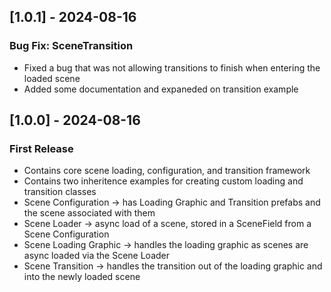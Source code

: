 ## [1.0.1] - 2024-08-16
### Bug Fix: SceneTransition
- Fixed a bug that was not allowing transitions to finish when entering the loaded scene
- Added some documentation and expaneded on transition example

## [1.0.0] - 2024-08-16
### First Release
- Contains core scene loading, configuration, and transition framework
- Contains two inheritence examples for creating custom loading and transition classes
- Scene Configuration -> has Loading Graphic and Transition prefabs and the scene associated with them
- Scene Loader -> async load of a scene, stored in a SceneField from a Scene Configuration
- Scene Loading Graphic -> handles the loading graphic as scenes are async loaded via the Scene Loader
- Scene Transition -> handles the transition out of the loading graphic and into the newly loaded scene